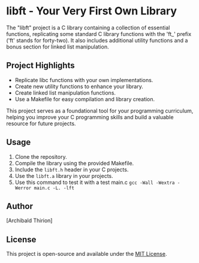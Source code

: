 # libft - Your Very First Own Library

The "libft" project is a C library containing a collection of essential functions, replicating some standard C library functions with the 'ft_' prefix ('ft' stands for forty-two). It also includes additional utility functions and a bonus section for linked list manipulation.

## Project Highlights

- Replicate libc functions with your own implementations.
- Create new utility functions to enhance your library.
- Create linked list manipulation functions.
- Use a Makefile for easy compilation and library creation.

This project serves as a foundational tool for your programming curriculum, helping you improve your C programming skills and build a valuable resource for future projects.

## Usage

1. Clone the repository.
2. Compile the library using the provided Makefile.
3. Include the `libft.h` header in your C projects.
4. Use the `libft.a` library in your projects.
5. Use this command to test it with a test main.c `gcc -Wall -Wextra -Werror main.c -L. -lft` 

## Author

[Archibald Thirion]

## License

This project is open-source and available under the [MIT License](LICENSE).


